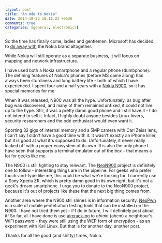 ```yaml
---
layout: post
title: "An Ode to Nokia"
date: 2014-10-22 10:11:23 +0530
comments: true
categories: [general, electronics]
---
```


So the time has finally come, ladies and gentlemen. Microsoft has decided to 
[do away with](http://www.theverge.com/2014/10/21/7026427/microsoft-lumia-nokia-brand-replacement) the Nokia brand altogether.

<!--more-->

While Nokia will still operate as a separate business, it will focus on mapping
and network infrastructure.

I have used both a Nokia smartphone and a regular phone (dumbphone). The defining
features of Nokia's phones (before MS came along) had always been sturdiness and
long battery life - both of which I have experienced. I spent four and a half
years with a [Nokia N900](http://www.gsmarena.com/nokia_n900-2917.php), so it 
has special memories for me.

When it was released, N900 was all the hype. Unfortunately, as bug after bug was
discovered, and many of them remained unfixed, it could not live up to the hype.
Still, it was a pretty damn good phone and I still have it - I do not intend to
sell it. Infact, I highly doubt anyone besides Linux lovers, security researchers
and the odd enthusiast would even want it.

Sporting 32 gigs of internal memory and a 5MP camera with Carl Zeiss lens, I can't
say I didn't have a good time with it. It wasn't exactly an iPhone killer, but
it is good at what it's supposed to do. Unfortunately, it never really kicked off
with a proper ecosystem of its own. It is also the only phone I have seen that
supports a terminal emulator out of the box - that means a lot for geeks like me.

The N900 is still fighting to stay relevant. The [NeoN900](http://neo900.org/) project
is definitely one to follow - interesting things are in the pipeline. For geeks
who prefer touch-and-type like me, this could be what we're looking for. I currently
use a Sony Xperia ZR, which is pretty damn good in its own right, but it's not
a geek's dream smartphone. I urge you to donate to the NeoN900 project, because
it's out of projects like these that the next big thing comes from.

Another area where the N900 still shines is in information security. [NeoPwn](www.neopwn.com)
is a suite of mobile pentetration testing tools that can be installed on the N900.
I have not tried them yet - if I do in future, I will definitely post about it!
So far, all I have done is use [aircrack-ng](www.aircrack-ng.org) to _obtain_
(ahem) a neighbour's WiFi password - they were still using the WEP form of encryption -
as an experiment with Kali Linux. But that is for another day, another post.

Thanks for all the good (and shitty) times, Nokia.
